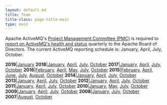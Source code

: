 ```yaml
---
layout: default_md
title: Team
title-class: page-title-main
type: main
---
```



Apache ActiveMQ's [Project Management Committee (PMC)](https://www.apache.org/dev/pmc) is required to [report on ActiveMQ's health and status](https://www.apache.org/foundation/board/reporting) quarterly to the Apache Board of Directors. The current ActiveMQ reporting schedule is: January, April, July, October.

**2019**|[January](2019-01)
**2018**|[January](2018-01), [April](2018-04), [July](2018-07), [October](2018-10)
**2017**|[January](2017-01), [April](2017-04), [July](2017-07), [October](2017-10)
**2016**|[February](2016-02), [April](2016-04), [May](2016-05), [July](2016-07), [October](2016-10)
**2015**|[February](2015-02), [April](2015-04), [June](2015-06), [July](2015-07), [August](2015-08), [October](2015-10)
**2014**|[January](2014-01), [April](2014-04), [July](2014-07), [October](2014-10)
**2013**|[January](2013-01), [April](2013-04), [July](2013-07), [October](2013-10)
**2012**|[January](2012-01), [April](2012-04), [July](2012-07), [October](2012-10)
**2011**|[January](2011-01), [April](2011-04), [July](2011-07), [October](2011-10)
**2010**|[January](2010-01), [May](2010-05), [July](2010-07), [October](2010-10)
**2009**|[January](2009-01), [April](2009-04), [July](2009-07), [October](2009-10)
**2008**|[January](2008-01), [July](2008-07), [October](2008-10)
**2007**|[August](2007-08), [October](2007-10)